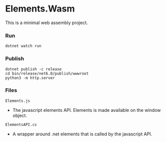 # Elements.Wasm
This is a minimal web assembly project.

### Run
`dotnet watch run`

### Publish
```
dotnet publish -c release
cd bin/release/net6.0/publish/wwwroot
python3 -m http.server
```

### Files
`Elements.js`
- The javascript elements API. Elements is made available on the window object.

`ElementsAPI.cs`
- A wrapper around .net elements that is called by the javascript API.